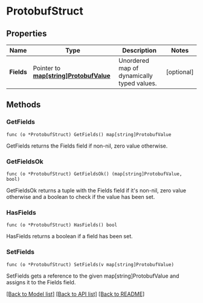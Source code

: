# ProtobufStruct

## Properties

Name | Type | Description | Notes
------------ | ------------- | ------------- | -------------
**Fields** | Pointer to [**map[string]ProtobufValue**](protobufValue.md) | Unordered map of dynamically typed values. | [optional] 

## Methods

### GetFields

`func (o *ProtobufStruct) GetFields() map[string]ProtobufValue`

GetFields returns the Fields field if non-nil, zero value otherwise.

### GetFieldsOk

`func (o *ProtobufStruct) GetFieldsOk() (map[string]ProtobufValue, bool)`

GetFieldsOk returns a tuple with the Fields field if it's non-nil, zero value otherwise
and a boolean to check if the value has been set.

### HasFields

`func (o *ProtobufStruct) HasFields() bool`

HasFields returns a boolean if a field has been set.

### SetFields

`func (o *ProtobufStruct) SetFields(v map[string]ProtobufValue)`

SetFields gets a reference to the given map[string]ProtobufValue and assigns it to the Fields field.


[[Back to Model list]](../README.md#documentation-for-models) [[Back to API list]](../README.md#documentation-for-api-endpoints) [[Back to README]](../README.md)


